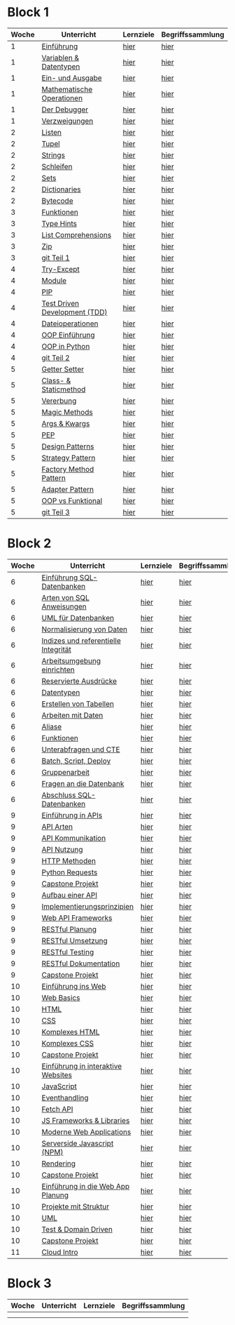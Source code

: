 # Block 1

| Woche | Unterricht                                                                          | Lernziele                                                      | Begriffssammlung                                           |
|-------|-------------------------------------------------------------------------------------|----------------------------------------------------------------|------------------------------------------------------------|
| 1     | [Einführung](python_grundlagen/python_grundlagen/python_grundlagen.md)              | [hier](../checklists/checkliste1.md#intro)                     | [hier](../begriffe/begriffe1.md#intro)                     |
| 1     | [Variablen & Datentypen](python_grundlagen/variables_types/variablen_datentypen.md) | [hier](../checklists/checkliste1.md#variablen-datentypen)      | [hier](../begriffe/begriffe1.md#variablen-datentypen)      |
| 1     | [Ein- und Ausgabe](python_grundlagen/input_output/input_output.md)                  | [hier](../checklists/checkliste1.md#input-output)              | [hier](../begriffe/begriffe1.md#input-output)              |
| 1     | [Mathematische Operationen](python_grundlagen/math_operations/math_operations.md)   | [hier](../checklists/checkliste1.md#mathemetische-operationen) | [hier](../begriffe/begriffe1.md#mathemetische-operationen) |
| 1     | [Der Debugger](python_grundlagen/debugging/debugging.md)                            | [hier](../checklists/checkliste1.md#debugging)                 | [hier](../begriffe/begriffe1.md#debugging)                 |
| 1     | [Verzweigungen](python_grundlagen/if_elif_else/if_elif_else.md)                     | [hier](../checklists/checkliste1.md#verzweigungen)             | [hier](../begriffe/begriffe1.md#verzweigungen)             |
| 2     | [Listen](python_grundlagen/lists/lists.md)                                          | [hier](../checklists/checkliste1.md#listen)                    | [hier](../begriffe/begriffe1.md#listen)                    |
| 2     | [Tupel](python_grundlagen/tupel/tupel.md)                                           | [hier](../checklists/checkliste1.md#tupel)                     | [hier](../begriffe/begriffe1.md#tupel)                     |
| 2     | [Strings](python_grundlagen/strings/strings.md)                                     | [hier](../checklists/checkliste1.md#strings)                   | [hier](../begriffe/begriffe1.md#strings)                   |
| 2     | [Schleifen](python_grundlagen/loops/loops.md)                                       | [hier](../checklists/checkliste1.md#schleifen)                 | [hier](../begriffe/begriffe1.md#schleifen)                 |
| 2     | [Sets](python_grundlagen/sets/sets.md)                                              | [hier](../checklists/checkliste1.md#sets)                      | [hier](../begriffe/begriffe1.md#sets)                      |
| 2     | [Dictionaries](python_grundlagen/dictionaries/dictionaries.md)                      | [hier](../checklists/checkliste1.md#dictionaries)              | [hier](../begriffe/begriffe1.md#dictionaries)              |
| 2     | [Bytecode](python_grundlagen/bytecode/bytecode.md)                                  | [hier](../checklists/checkliste1.md#bytecode)                  | [hier](../begriffe/begriffe1.md#bytecode)                  |
| 3     | [Funktionen](python_grundlagen/functions/functions.md)                              | [hier](../checklists/checkliste1.md#funktionen)                | [hier](../begriffe/begriffe1.md#funktionen)                |
| 3     | [Type Hints](python_grundlagen/type_hints/type_hints.md)                            | [hier](../checklists/checkliste1.md#type-hints)                | [hier](../begriffe/begriffe1.md#type-hints)                |
| 3     | [List Comprehensions](python_grundlagen/list_comp/list_comp.md)                     | [hier](../checklists/checkliste1.md#list-comprehension)        | [hier](../begriffe/begriffe1.md#list-comprehension)        |
| 3     | [Zip](python_grundlagen/zip/zip.md)                                                 | [hier](../checklists/checkliste1.md#zip)                       | [hier](../begriffe/begriffe1.md#zip)                       |
| 3     | [git Teil 1](git/git_Teil1.md)                                                      | [hier](../checklists/checklist_git.md#teil-1)                  | [hier](../begriffe/begriffe1.md#teil-1)                    |
| 4     | [Try-Except](python_grundlagen/Woche%204-5/01_try_except.md)                        | [hier](../checklists/checkliste1.md#try-except)                | [hier](../begriffe/begriffe1.md#try-except)                |
| 4     | [Module](python_grundlagen/Woche%204-5/02_module.md)                                | [hier](../checklists/checkliste1.md#module)                    | [hier](../begriffe/begriffe1.md#module)                    |
| 4     | [PIP](python_grundlagen/Woche%204-5/03_pip.md)                                      | [hier](../checklists/checkliste1.md#pip)                       | [hier](../begriffe/begriffe1.md#pip)                       |
| 4     | [Test Driven Development (TDD)](python_grundlagen/Woche%204-5/04_tdd.md)            | [hier](../checklists/checkliste1.md#tdd)                       | [hier](../begriffe/begriffe1.md#tdd)                       |
| 4     | [Dateioperationen](python_grundlagen/Woche%204-5/05_dateioperationen.md)            | [hier](../checklists/checkliste1.md#dateioperationen)          | [hier](../begriffe/begriffe1.md#dateioperationen)          |
| 4     | [OOP Einführung](python_grundlagen/Woche%204-5/06_oop_einführung.md)                | [hier](../checklists/checkliste1.md#oop-intro)                 | [hier](../begriffe/begriffe1.md#oop-intro)                 |
| 4     | [OOP in Python](python_grundlagen/Woche%204-5/07_oop_python.md)                     | [hier](../checklists/checkliste1.md#oop-python)                | [hier](../begriffe/begriffe1.md#oop-python)                |
| 4     | [git Teil 2](git/git_Teil2.md)                                                      | [hier](../checklists/checklist_git.md#teil-2)                  | [hier](../begriffe/begriffe1.md#teil-2)                    |
| 5     | [Getter Setter](python_grundlagen/Woche%204-5/08_getter_setter.md)                  | [hier](../checklists/checkliste1.md#getter-setter)             | [hier](../begriffe/begriffe1.md#getter-setter)             |
| 5     | [Class- & Staticmethod](python_grundlagen/Woche%204-5/09_class_staticmethod.md)     | [hier](../checklists/checkliste1.md#class-staticmethod)        | [hier](../begriffe/begriffe1.md#class-staticmethod)        |
| 5     | [Vererbung](python_grundlagen/Woche%204-5/10_vererbung.md)                          | [hier](../checklists/checkliste1.md#vererbung)                 | [hier](../begriffe/begriffe1.md#vererbung)                 |
| 5     | [Magic Methods](python_grundlagen/Woche%204-5/11_magic_methods.md)                  | [hier](../checklists/checkliste1.md#magic-methods)             | [hier](../begriffe/begriffe1.md#magic-methods)             |
| 5     | [Args & Kwargs](python_grundlagen/Woche%204-5/12_args_kwargs.md)                    | [hier](../checklists/checkliste1.md#args-kwargs)               | [hier](../begriffe/begriffe1.md#args-kwargs)               |
| 5     | [PEP](python_grundlagen/Woche%204-5/13_pep.md)                                      | [hier](../checklists/checkliste1.md#pep)                       | [hier](../begriffe/begriffe1.md#pep)                       |
| 5     | [Design Patterns](python_grundlagen/Woche%204-5/14_design_patterns.md)              | [hier](../checklists/checkliste1.md#design-patterns)           | [hier](../begriffe/begriffe1.md#design-patterns)           |
| 5     | [Strategy Pattern](python_grundlagen/Woche%204-5/14_x1_strategy.md)                 | [hier](../checklists/checkliste1.md#strategy)                  | [hier](../begriffe/begriffe1.md#strategy)                  |
| 5     | [Factory Method Pattern](python_grundlagen/Woche%204-5/14_x2_factory_method.md)     | [hier](../checklists/checkliste1.md#factory-method)            | [hier](../begriffe/begriffe1.md#factory-method)            |
| 5     | [Adapter Pattern](python_grundlagen/Woche%204-5/14_x3_adapter.md)                   | [hier](../checklists/checkliste1.md#adapter)                   | [hier](../begriffe/begriffe1.md#adapter)                   |
| 5     | [OOP vs Funktional](python_grundlagen/Woche%204-5/15_oop_vs_funktionale.md)         | [hier](../checklists/checkliste1.md#oop-vs-funktional)         | [hier](../begriffe/begriffe1.md#oop-vs-funktional)         |
| 5     | [git Teil 3](git/git_Teil3.md)                                                      | [hier](../checklists/checklist_git.md#teil-3)                  | [hier](../begriffe/begriffe1.md#teil-3)                    |


# Block 2

| Woche | Unterricht | Lernziele | Begriffssammlung |
|-------|------------|-----------|------------------|
| 6     | [Einführung SQL-Datenbanken](datenbanken/datenbanken.md)                                             | [hier](../checklists/checklist_db1.md)                                            | [hier](../begriffe/begriffe_db1.md) |
| 6     | [Arten von SQL Anweisungen](datenbanken/unterrichte/sql_types.md)                                    | [hier](../checklists/checklist_db1.md#sql-sprachtypisierung)                      | [hier](../begriffe/begriffe_db1.md) |
| 6     | [UML für Datenbanken](datenbanken/unterrichte/uml_diagramme.md)                                      | [hier](../checklists/checklist_db1.md#uml-diagramme)                              | [hier](../begriffe/begriffe_db1.md) |
| 6     | [Normalisierung von Daten](datenbanken/unterrichte/normalization.md)                                 | [hier](../checklists/checklist_db1.md#normalisierung-von-daten)                   | [hier](../begriffe/begriffe_db1.md) |
| 6     | [Indizes und referentielle Integrität](datenbanken/unterrichte/indices_and_referential_integrity.md) | [hier](../checklists/checklist_db1.md#indizes-und-referentielle-integrität)       | [hier](../begriffe/begriffe_db1.md) |
| 6     | [Arbeitsumgebung einrichten](datenbanken/unterrichte/how_we_will_work.md)                            | [hier](../checklists/checklist_db1.md#arbeitsumgebung)                            | [hier](../begriffe/begriffe_db1.md) |
| 6     | [Reservierte Ausdrücke](datenbanken/unterrichte/reserved_words_sqlite.md)                            | [hier](../checklists/checklist_db1.md#reservierte-worte)                          | [hier](../begriffe/begriffe_db1.md) |
| 6     | [Datentypen](datenbanken/unterrichte/daten_typen_sqlite.md)                                          | [hier](../checklists/checklist_db1.md#datentypen)                                 | [hier](../begriffe/begriffe_db1.md) |
| 6     | [Erstellen von Tabellen](datenbanken/unterrichte/create_tables.md)                                   | [hier](../checklists/checklist_db1.md#erstellen-von-tabellen)                     | [hier](../begriffe/begriffe_db1.md) |
| 6     | [Arbeiten mit Daten](datenbanken/unterrichte/working_with_data.md)                                   | [hier](../checklists/checklist_db1.md#arbeiten-mit-daten)                         | [hier](../begriffe/begriffe_db1.md) |
| 6     | [Aliase](datenbanken/unterrichte/aliases.md)                                                         | [hier](../checklists/checklist_db1.md#aliase)                                     | [hier](../begriffe/begriffe_db1.md) |
| 6     | [Funktionen](datenbanken/unterrichte/build_in_functions.md)                                          | [hier](../checklists/checklist_db1.md#eingebaute-funktionen)                      | [hier](../begriffe/begriffe_db1.md) |
| 6     | [Unterabfragen und CTE](datenbanken/unterrichte/subselect_and_cte.md)                                | [hier](../checklists/checklist_db1.md#unterabfragen-und-common-table-expressions) | [hier](../begriffe/begriffe_db1.md) |
| 6     | [Batch, Script, Deploy](datenbanken/unterrichte/scripting_and_deploying.md)                          | [hier](../checklists/checklist_db1.md#batch-script-deploy)                        | [hier](../begriffe/begriffe_db1.md) |
| 6     | [Gruppenarbeit](datenbanken/unterrichte/projects.md)                                                 | [hier](../checklists/checklist_db1.md#projekte)                                   | [hier](../begriffe/begriffe_db1.md) |
| 6     | [Fragen an die Datenbank](datenbanken/unterrichte/joins_and_views.md)                                | [hier](../checklists/checklist_db1.md#joins-und-views)                            | [hier](../begriffe/begriffe_db1.md) |
| 6     | [Abschluss SQL-Datenbanken](datenbanken/unterrichte/finally.md)                                      | [hier](../checklists/checklist_db1.md#schlusswort)                                | [hier](../begriffe/begriffe_db1.md) |
| 9     |[Einführung in APIs](web/unterrichte/einfuehrung_apis/einfuehrung_apis.md)|[hier](../checklists/checklist_web.md#api-intro)|[hier](../begriffe/begriffe_web.md)|
| 9     |[API Arten](web/unterrichte/api_arten/api_arten.md)|[hier](../checklists/checklist_web.md#api-arten)|[hier](../begriffe/begriffe_web.md)|
| 9     |[API Kommunikation](web/unterrichte/api_kommunikation/api_kommunikation.md)|[hier](../checklists/checklist_web.md#api-kommunikation)|[hier](../begriffe/begriffe_web.md)|
| 9     |[API Nutzung](web/unterrichte/api_nutzung/api_nutzung.md)|[hier](../checklists/checklist_web.md#api-nutzung)|[hier](../begriffe/begriffe_web.md)|
| 9     |[HTTP Methoden](web/unterrichte/http_methoden/http_methoden.md)|[hier](../checklists/checklist_web.md#http-methoden)|[hier](../begriffe/begriffe_web.md)|
| 9     |[Python Requests](web/unterrichte/python_requests/python_requests.md)|[hier](../checklists/checklist_web.md#python-requests)|[hier](../begriffe/begriffe_web.md)|
| 9     |[Capstone Projekt](web/unterrichte/capstone_projekt_1/capstone_projekt_1.md)|[hier](../checklists/checklist_web.md)|[hier](../begriffe/begriffe_web.md)|
| 9     |[Aufbau einer API](web/unterrichte/api_aufbau/api_aufbau.md)|[hier](../checklists/checklist_web.md#aufbau-einer-api)|[hier](../begriffe/begriffe_web.md)|
| 9     |[Implementierungsprinzipien](web/unterrichte/implementierung_prinzip/implementierung_prinzip.md)|[hier](../checklists/checklist_web.md#implementierungsprinzipien)|[hier](../begriffe/begriffe_web.md)|
| 9     |[Web API Frameworks](web/unterrichte/api_frameworks/api_frameworks.md)|[hier](../checklists/checklist_web.md#web-api-frameworks)|[hier](../begriffe/begriffe_web.md)|
| 9     |[RESTful Planung](web/unterrichte/restful_planung/restful_planung.md)|[hier](../checklists/checklist_web.md#restful-planning)|[hier](../begriffe/begriffe_web.md)|
| 9     |[RESTful Umsetzung](web/unterrichte/restful_umsetzung/restful_umsetzung.md)|[hier](../checklists/checklist_web.md#restful-umsetzung)|[hier](../begriffe/begriffe_web.md)|
| 9     |[RESTful Testing](web/unterrichte/restful_testing/restful_testing.md)|[hier](../checklists/checklist_web.md#restful-testing)|[hier](../begriffe/begriffe_web.md)|
| 9     |[RESTful Dokumentation](web/unterrichte/restful_dokumentation/restful_dokumentation.md)|[hier](../checklists/checklist_web.md#restful-dokumentation)|[hier](../begriffe/begriffe_web.md)|
| 9     |[Capstone Projekt](web/unterrichte/capstone_projekt_2/capstone_projekt_2.md)|[hier](../checklists/checklist_web.md)|[hier](../begriffe/begriffe_web.md)|
| 10     |[Einführung ins Web](web/unterrichte/einfuehrung_web/einfuehrung_web.md)|[hier](../checklists/checklist_web.md#einführung-web)|[hier](../begriffe/begriffe_web.md)|
| 10     |[Web Basics](web/unterrichte/web_basics/web_basics.md)|[hier](../checklists/checklist_web.md#web-basics)|[hier](../begriffe/begriffe_web.md)|
| 10     |[HTML](web/unterrichte/html/html.md)|[hier](../checklists/checklist_web.md#html)|[hier](../begriffe/begriffe_web.md)|
| 10     |[CSS](web/unterrichte/css/css.md)|[hier](../checklists/checklist_web.md#css)|[hier](../begriffe/begriffe_web.md)|
| 10     |[Komplexes HTML](web/unterrichte/komplex_html/komplex_html.md)|[hier](../checklists/checklist_web.md#komplexeres-html)|[hier](../begriffe/begriffe_web.md)|
| 10     |[Komplexes CSS](web/unterrichte/komplex_css/komplex_css.md)|[hier](../checklists/checklist_web.md#komplexeres-css)|[hier](../begriffe/begriffe_web.md)|
| 10     |[Capstone Projekt](web/unterrichte/capstone_projekt_3/)|[hier](../checklists/checklist_web.md)|[hier](../begriffe/begriffe_web.md)|
| 10     |[Einführung in interaktive Websites](web/unterrichte/einfuehrung_interaktiv/einfuehrung_interaktiv.md)|[hier](../checklists/checklist_web.md#interaktive-websites)|[hier](../begriffe/begriffe_web.md)|
| 10     |[JavaScript](web/unterrichte/javascript_basics/javascript_basics.md)|[hier](../checklists/checklist_web.md#javascript)|[hier](../begriffe/begriffe_web.md)|
| 10     |[Eventhandling](web/unterrichte/eventhandling/eventhandling.md)|[hier](../checklists/checklist_web.md#eventhandling)|[hier](../begriffe/begriffe_web.md)|
| 10     |[Fetch API](web/unterrichte/fetch_api/fetch_api.md)|[hier](../checklists/checklist_web.md#fetch-api)|[hier](../begriffe/)|
| 10     |[JS Frameworks & Libraries](web/unterrichte/frameworks/frameworks.md)|[hier](../checklists/checklist_web.md#js-frameworks--libraries)|[hier](../begriffe/)|
| 10     |[Moderne Web Applications](web/unterrichte/modern_web/modern_web.md)|[hier](../checklists/checklist_web.md#moderne-web-applikationen)|[hier](../begriffe/)|
| 10     |[Serverside Javascript (NPM)](web/unterrichte/serverside_js/serverside_js.md)|[hier](../checklists/checklist_web.md#serverside-javascript-npm)|[hier](../begriffe/begriffe_web.md)|
| 10     |[Rendering](web/unterrichte/rendering/rendering.md)|[hier](../checklists/checklist_web.md#rendering)|[hier](../begriffe/begriffe_web.md)|
| 10     |[Capstone Projekt](web/unterrichte/capstone_projekt_4/capstone_projekt_4.md)|[hier](../checklists/checklist_web.md)|[hier](../begriffe/begriffe_web.md)|
| 10     |[Einführung in die Web App Planung](web/unterrichte/web_planung/web_planung.md)|[hier](../checklists/checklist_web.md#planung-von-web-apps)|[hier](../begriffe/begriffe_web.md)|
| 10     |[Projekte mit Struktur](web/unterrichte/projekte_struktur/projekte_struktur.md)|[hier](../checklists/checklist_web.md#projekte-mit-struktur)|[hier](../begriffe/begriffe_web.md)|
| 10     |[UML](web/unterrichte/uml/uml.md)|[hier](../checklists/checklist_web.md#uml)|[hier](../begriffe/begriffe_web.md)|
| 10     |[Test & Domain Driven](web/unterrichte/test_domain_driven/test_domain_driven.md)|[hier](../checklists/checklist_web.md#test--domain-driven)|[hier](../begriffe/begriffe_web.md)|
| 10     |[Capstone Projekt](web/unterrichte/capstone_projekt_5/capstone_projekt_5.md)|[hier](../checklists/checklist_web.md)|[hier](../begriffe/begriffe_web.md)|
| 11     |[Cloud Intro](azure/unterrichte/cloud_intro/cloud_intro.md)|[hier](../checklists/checklist_azure.md)|[hier](../begriffe/begriffe_azure.md)|


# Block 3

| Woche | Unterricht | Lernziele | Begriffssammlung |
|-------|------------|-----------|------------------|
|       |            |           |                  |
|       |            |           |                  |


